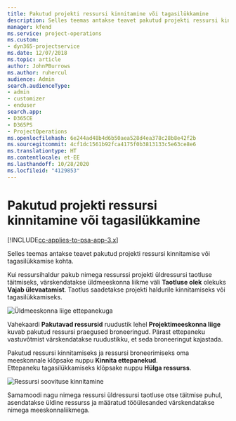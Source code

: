 ```yaml
---
title: Pakutud projekti ressursi kinnitamine või tagasilükkamine
description: Selles teemas antakse teavet pakutud projekti ressursi kinnitamise või tagasilükkamise kohta.
manager: kfend
ms.service: project-operations
ms.custom:
- dyn365-projectservice
ms.date: 12/07/2018
ms.topic: article
author: JohnPBurrows
ms.author: ruhercul
audience: Admin
search.audienceType:
- admin
- customizer
- enduser
search.app:
- D365CE
- D365PS
- ProjectOperations
ms.openlocfilehash: 6e244ad48b4d6b50aea528d4ea378c28b8e42f2b
ms.sourcegitcommit: 4cf1dc1561b92fca4175f0b3813133c5e63ce8e6
ms.translationtype: HT
ms.contentlocale: et-EE
ms.lasthandoff: 10/28/2020
ms.locfileid: "4129853"
---
```

# <a name="accept-or-reject-a-proposed-project-resource"></a>Pakutud projekti ressursi kinnitamine või tagasilükkamine

[!INCLUDE[cc-applies-to-psa-app-3.x](../includes/cc-applies-to-psa-app-3x.md)]

Selles teemas antakse teavet pakutud projekti ressursi kinnitamise või tagasilükkamise kohta.

Kui ressursihaldur pakub nimega ressurssi projekti üldressursi taotluse täitmiseks, värskendatakse üldmeeskonna liikme väli **Taotluse olek** olekuks **Vajab ülevaatamist**. Taotlus saadetakse projekti haldurile kinnitamiseks või tagasilükkamiseks.

![Üldmeeskonna liige ettepanekuga](media/RM-how-to-19.png)

Vahekaardi **Pakutavad ressursid** ruudustik lehel **Projektimeeskonna liige** kuvab pakutud ressursi praegused broneeringud. Pärast ettepaneku vastuvõtmist värskendatakse ruudustikku, et seda broneeringut kajastada. 

Pakutud ressursi kinnitamiseks ja ressursi broneerimiseks oma meeskonnale klõpsake nuppu **Kinnita ettepanekud**.  
Ettepaneku tagasilükkamiseks klõpsake nuppu **Hülga ressurss**.

![Ressursi soovituse kinnitamine](media/RM-how-to-20.png) 

Samamoodi nagu nimega ressursi üldressursi taotluse otse täitmise puhul, asendatakse üldine ressurss ja määratud tööülesanded värskendatakse nimega meeskonnaliikmega.
